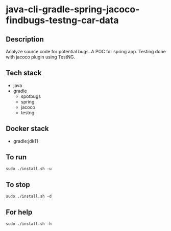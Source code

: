 # java-cli-gradle-spring-jacoco-findbugs-testng-car-data

## Description
Analyze source code for potential bugs.
A POC for spring app. Testing done with jacoco
plugin using TestNG.

## Tech stack
- java
- gradle
	- spotbugs
  - spring
  - jacoco
  - testng

## Docker stack
- gradle:jdk11

## To run
`sudo ./install.sh -u`

## To stop
`sudo ./install.sh -d`

## For help
`sudo ./install.sh -h`
